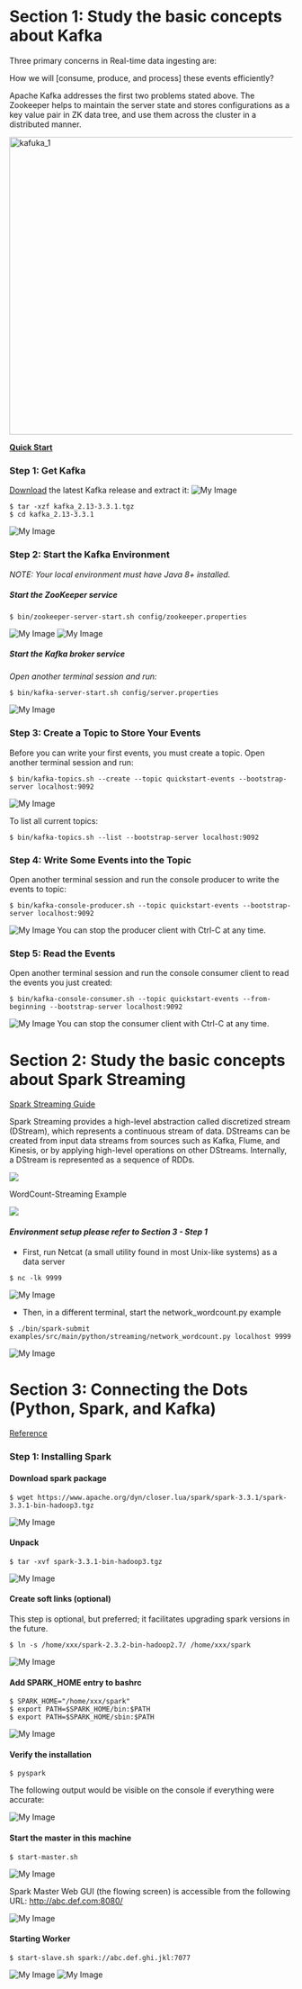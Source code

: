 # Section 1: Study the basic concepts about Kafka

Three primary concerns in Real-time data ingesting are:
  
  How we will [consume, produce, and process] these events efficiently?
  
  Apache Kafka addresses the first two problems stated above. The Zookeeper helps to maintain the server state and stores configurations as a key value pair in ZK data tree, and use them across the cluster in a distributed manner.
  
  <img width="529" alt="kafuka_1" src="https://user-images.githubusercontent.com/52802567/205165637-792eefec-c921-4c9b-b085-0710883a6cc2.PNG">


**[Quick Start](https://kafka.apache.org/quickstart)**

### Step 1: Get Kafka

[Download](https://kafka.apache.org/downloads) the latest Kafka release and extract it:
![My Image](./image/kafka/download.png)
```
$ tar -xzf kafka_2.13-3.3.1.tgz
$ cd kafka_2.13-3.3.1
``` 
![My Image](./image/kafka/unpack.png)

### Step 2: Start the Kafka Environment
*NOTE: Your local environment must have Java 8+ installed.*

##### Start the ZooKeeper service
```
$ bin/zookeeper-server-start.sh config/zookeeper.properties
```
![My Image](./image/kafka/zookeeper.png)
![My Image](./image/kafka/zookeeper1.png)

##### Start the Kafka broker service
*Open another terminal session and run:*
```
$ bin/kafka-server-start.sh config/server.properties
```
![My Image](./image/kafka/kafka.png)

### Step 3: Create a Topic to Store Your Events

Before you can write your first events, you must create a topic. Open another terminal session and run:
```
$ bin/kafka-topics.sh --create --topic quickstart-events --bootstrap-server localhost:9092
```
![My Image](./image/kafka/createTopic.png)

To list all current topics:
```
$ bin/kafka-topics.sh --list --bootstrap-server localhost:9092
```

### Step 4: Write Some Events into the Topic

Open another terminal session and run the console producer to write the events to topic:
```
$ bin/kafka-console-producer.sh --topic quickstart-events --bootstrap-server localhost:9092
```
![My Image](./image/kafka/producer.png)
You can stop the producer client with Ctrl-C at any time.

### Step 5: Read the Events
Open another terminal session and run the console consumer client to read the events you just created:
```
$ bin/kafka-console-consumer.sh --topic quickstart-events --from-beginning --bootstrap-server localhost:9092
```
![My Image](./image/kafka/consumer.png)
You can stop the consumer client with Ctrl-C at any time.


# Section 2: Study the basic concepts about Spark Streaming
[Spark Streaming Guide](https://spark.apache.org/docs/latest/streaming-programming-guide.html)

Spark Streaming provides a high-level abstraction called discretized stream (DStream), which represents a continuous stream of data.
  DStreams can be created from input data streams from sources such as Kafka, Flume, and Kinesis, or by applying high-level operations on other DStreams.
  Internally, a DStream is represented as a sequence of RDDs.
  
  <img src="https://spark.apache.org/docs/latest/img/streaming-flow.png">
  
WordCount-Streaming Example 
  
  <img src="https://spark.apache.org/docs/latest/img/streaming-dstream-ops.png">

#### *Environment setup please refer to Section 3 - Step 1*

* First, run Netcat (a small utility found in most Unix-like systems) as a data server
```
$ nc -lk 9999
```
![My Image](./image/spark/netcat.png)

* Then, in a different terminal, start the network_wordcount.py example
```
$ ./bin/spark-submit examples/src/main/python/streaming/network_wordcount.py localhost 9999
```
![My Image](./image/spark/streaming.png)

# Section 3: Connecting the Dots (Python, Spark, and Kafka)
[Reference](https://towardsdatascience.com/connecting-the-dots-python-spark-and-kafka-19e6beba6404)

### Step 1: Installing Spark

#### Download spark package
```
$ wget https://www.apache.org/dyn/closer.lua/spark/spark-3.3.1/spark-3.3.1-bin-hadoop3.tgz
```
![My Image](./image/spark/download.png)

#### Unpack
```
$ tar -xvf spark-3.3.1-bin-hadoop3.tgz
```
![My Image](./image/spark/unpack.png)

#### Create soft links (optional)

This step is optional, but preferred; it facilitates upgrading spark versions in the future.
```
$ ln -s /home/xxx/spark-2.3.2-bin-hadoop2.7/ /home/xxx/spark
```
![My Image](./image/spark/softlink.png)

#### Add SPARK_HOME entry to bashrc
```
$ SPARK_HOME="/home/xxx/spark"
$ export PATH=$SPARK_HOME/bin:$PATH
$ export PATH=$SPARK_HOME/sbin:$PATH
```
![My Image](./image/spark/sparkhome.png)

#### Verify the installation
```
$ pyspark
```
The following output would be visible on the console if everything were accurate:

![My Image](./image/spark/test.png)

#### Start the master in this machine
```
$ start-master.sh
```
![My Image](./image/spark/master.png)

Spark Master Web GUI (the flowing screen) is accessible from the following URL: http://abc.def.com:8080/

![My Image](./image/spark/masterlocal.png)

#### Starting Worker
```
$ start-slave.sh spark://abc.def.ghi.jkl:7077
```
![My Image](./image/spark/slave.png)
![My Image](./image/spark/slaveLocal.png)

